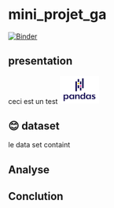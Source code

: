 # mini_projet_ga
[![Binder](https://mybinder.org/badge_logo.svg)](https://mybinder.org/v2/gh/sami239/mini_projet_ga/main?filepath=index.ipnb)
## presentation
 
 ceci est un test
 <img src="image/img.png" width="80px"> 

 ## :blush: dataset
le data set containt

## Analyse 


## Conclution